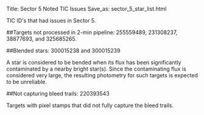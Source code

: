 Title: Sector 5 Noted TIC Issues
Save_as: sector_5_star_list.html


TIC ID's that had issues in Sector 5.

##Targets not processed in 2-min pipeline:
255559489, 231308237, 38877693, and 325685265.

##Blended stars:
300015238 and 300015239 

A star is considered to be bended when its flux has been significantly contaminated by a nearby bright star(s). Since the contaminating flux is considered very large, the resulting photometry for such targets is expected to be unreliable.

##Not capturing bleed trails:
220393543

Targets with pixel stamps that did not fully capture the bleed trails.